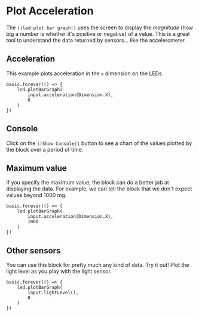 # Plot Acceleration

The ``||led:plot bar graph||`` uses the screen to display the _magnitude_ (how big a number is whether it's positive or negative) of a value. This is a great tool to understand the data returned by sensors... like the accelerometer.

## Acceleration

This example plots acceleration in the ``x`` dimension on the LEDs.

```blocks
basic.forever(() => {
    led.plotBarGraph(
        input.acceleration(Dimension.X),
        0
    )
})
```

## Console

Click on the ``||Show Console||`` button to see a chart of the values plotted by the block over a period of time.

## Maximum value

If you specify the maximum value, the block can do a better job at displaying the data. 
For example, we can tell the block that we don't expect values beyond 1000 mg.

```blocks
basic.forever(() => {
    led.plotBarGraph(
        input.acceleration(Dimension.X),
        1000
    )
})
```

## Other sensors

You can use this block for pretty much any kind of data. Try it out! Plot the light level as you play with the light sensor. 

```blocks
basic.forever(() => {
    led.plotBarGraph(
        input.lightLevel(),
        0
    )
})
```
